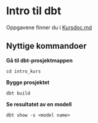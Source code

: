 # Intro til dbt

Oppgavene finner du i [Kursdoc.md](Kursdoc.md)

## Nyttige kommandoer

**Gå til dbt-prosjektmappen**

```shell
cd intro_kurs
```

**Bygge prosjektet**

```shell
dbt build
```

**Se resultatet av en modell**

```shell
dbt show -s <model name>
```
